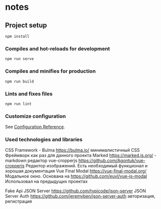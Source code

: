 # notes

## Project setup
```
npm install
```

### Compiles and hot-reloads for development
```
npm run serve
```

### Compiles and minifies for production
```
npm run build
```

### Lints and fixes files
```
npm run lint
```

### Customize configuration
See [Configuration Reference](https://cli.vuejs.org/config/).
### Used technologies and libraries
CSS Framework - Bulma https://bulma.io/ минималистичный CSS Фреймворк как раз для данного проекта
Marked https://marked.js.org/ - markdown редактор
vue-cropperjs https://github.com/Agontuk/vue-cropperjs Редактор изображений. Есть необходимый функционал и хорошая документация
Vue Final Modal https://vue-final-modal.org/ Модальное окно. Основана на https://github.com/euvl/vue-js-modal Использовал на предыдущих проектах

Fake Api
JSON Server https://github.com/typicode/json-server
JSON Server Auth https://github.com/jeremyben/json-server-auth авторизация, регистрация
